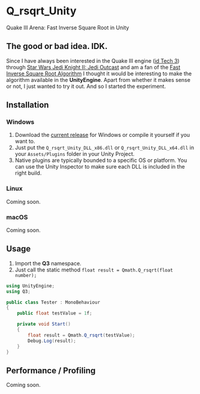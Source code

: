 # Q_rsqrt_Unity
Quake III Arena: Fast Inverse Square Root in Unity

## The good or bad idea. IDK.

Since I have always been interested in the Quake III engine ([id Tech 3](https://en.wikipedia.org/wiki/Id_Tech_3)) through [Star Wars Jedi Knight II: Jedi Outcast](https://en.wikipedia.org/wiki/Star_Wars_Jedi_Knight_II:_Jedi_Outcast) and am a fan of the [Fast Inverse Square Root Algorithm](https://en.wikipedia.org/wiki/Fast_inverse_square_root) I thought it would be interesting to make the algorithm available in the **UnityEngine**.
Apart from whether it makes sense or not, I just wanted to try it out. And so I started the experiment.

## Installation

### Windows

1. Download the [current release](https://github.com/laurence-trippen/Q_rsqrt_Unity/releases/) for Windows or compile it yourself if you want to.
2. Just put the ```Q_rsqrt_Unity_DLL_x86.dll``` or ```Q_rsqrt_Unity_DLL_x64.dll``` in your ```Assets/Plugins``` folder in your Unity Project.
3. Native plugins are typically bounded to a specific OS or platform. You can use the Unity Inspector to make sure each DLL is included in the right build.

### Linux

Coming soon.

### macOS

Coming soon.

## Usage

1. Import the **Q3** namespace.
2. Just call the static method ```float result = Qmath.Q_rsqrt(float number);```

```csharp
using UnityEngine;
using Q3;

public class Tester : MonoBehaviour
{
    public float testValue = 1f;

    private void Start()
    {
        float result = Qmath.Q_rsqrt(testValue);
        Debug.Log(result);
    }
}
```

## Performance / Profiling

Coming soon.
